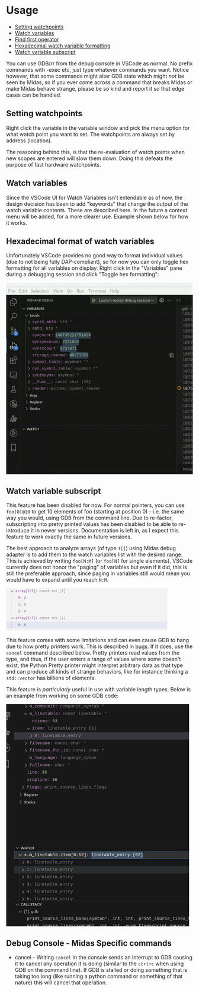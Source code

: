 # Usage

- [Setting watchpoints](#setting-watchpoints)
- [Watch variables](#watch-variables)
- [Find first operator](#find-first)
- [Hexadecimal watch variable formatting](#hexadecimal-format-of-watch-variables)
- [Watch variable subscript](#watch-variable-subscript)

You can use GDB/rr from the debug console in VSCode as normal. No prefix commands with -exec etc, just type whatever commands you want. Notice however, that some commands might alter GDB state which might _not_ be seen by Midas, so if you ever come across a command that breaks Midas or make Midas behave strange, please be so kind and report it so that edge cases can be handled.

## Setting watchpoints

Right click the variable in the variable window and pick the menu option for what watch point you want to set. The watchpoints are always set by address (location).

The reasoning behind this, is that the re-evaluation of watch points when new scopes are entered will slow them down. Doing this defeats the purpose of fast hardware watchpoints.


## Watch variables

Since the VSCode UI for Watch Variables isn't extendable as of now, the design decision has been to add "keywords" that change the output of the watch variable contents. These are described here. In the future
a context menu will be added, for a more clearer use. Example shown below for how it works.

## Hexadecimal format of watch variables

Unfortunately VSCode provides no good way to format individual values (due to not being fully DAP-compliant), so for now you can only toggle hex formatting for all variables on display. Right click in the "Variables" pane during
a debugging session and click "Toggle hex formatting":

![Toggle hex](./toggle_hex.gif)

## Watch variable subscript

This feature has been disabled for now. For normal pointers, you can use `foo[0]@10` to get 10 elements of foo (starting at position 0) - i.e. the same way you would, using GDB from the command line. Due to re-factor, subscripting into pretty printed values has been disabled to be able to re-introduce it in newer versions. Documentation is left in, as I expect this feature to work exactly the same in future versions.

The best approach to analyze arrays (of type `T[]`) using Midas debug adapter is to add them to the watch variables list with the desired range. This is achieved by writing
`foo[N:M]` (or `foo[N]` for single elements). VSCode currently does not honor the "paging" of variables but even if it did, this is still the preferable approach, since paging in variables still would mean you would have to expand until you reach `N:M`.

![Example of subscript watch variable](./watch_variable_subscript.png)

This feature comes with some limitations and can even cause GDB to hang due to how pretty printers work. This is described in [bugs](./BUGS.MD). If it does, use the `cancel` command described below.
Pretty printers read values from the type, and thus, if the user enters a range of values where some doesn't exist, the Python Pretty printer might interpret arbitrary data as that type
and can produce all kinds of strange behaviors, like for instance thinking a `std::vector` has billions of elements.

This feature is _particularly_ useful in use with variable length types. Below is an example from working on some GDB code:

![Another example of subscript operator](./gdb_variable_length_struct.png)

## Debug Console - Midas Specific commands

- cancel - Writing `cancel` in the console sends an interrupt to GDB causing it to cancel any operation it is doing (similar to the `ctrl+c` when using GDB on the command line). If GDB is stalled or doing something that is taking too long (like running a python command or something of that nature) this will cancel that operation.
